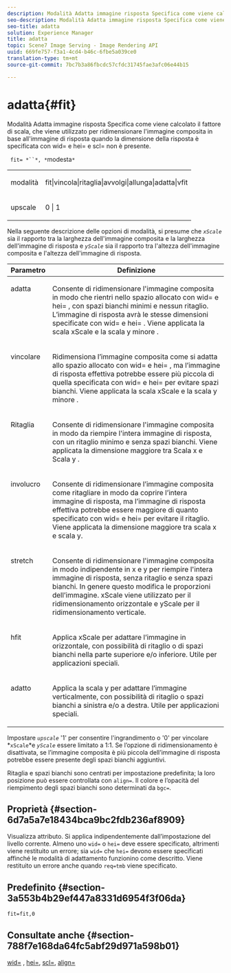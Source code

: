 ```yaml
---
description: Modalità Adatta immagine risposta Specifica come viene calcolato il fattore di scala, che viene utilizzato per ridimensionare l'immagine composita in base all'immagine di risposta quando la dimensione della risposta è specificata con wid= e hei= e scl= non è presente.
seo-description: Modalità Adatta immagine risposta Specifica come viene calcolato il fattore di scala, che viene utilizzato per ridimensionare l'immagine composita in base all'immagine di risposta quando la dimensione della risposta è specificata con wid= e hei= e scl= non è presente.
seo-title: adatta
solution: Experience Manager
title: adatta
topic: Scene7 Image Serving - Image Rendering API
uuid: 669fe757-f3a1-4cd4-b46c-6fbe5a039ce0
translation-type: tm+mt
source-git-commit: 7bc7b3a86fbcdc57cfdc31745fae3afc06e44b15

---
```



# adatta{#fit}

Modalità Adatta immagine risposta Specifica come viene calcolato il fattore di scala, che viene utilizzato per ridimensionare l&#39;immagine composita in base all&#39;immagine di risposta quando la dimensione della risposta è specificata con wid= e hei= e scl= non è presente.

` fit= *``*, *`modesta`*`

<table id="simpletable_50FBDC6B7CB2448891DD0F491DEB5ACF"> 
 <tr class="strow"> 
  <td class="stentry"> <p> <span class="codeph"> <span class="varname"> modalità </span></span> </p> </td> 
  <td class="stentry"> <p> <span class="codeph"> fit|vincola|ritaglia|avvolgi|allunga|adatta|vfit </span> </p> </td> 
 </tr> 
 <tr class="strow"> 
  <td class="stentry"> <p> <span class="codeph"> <span class="varname"> upscale </span></span> </p> </td> 
  <td class="stentry"> <p> <span class="codeph"> 0 | 1 </span> </p> </td> 
 </tr> 
</table>

Nella seguente descrizione delle opzioni di modalità, si presume che *`xScale`* sia il rapporto tra la larghezza dell&#39;immagine composita e la larghezza dell&#39;immagine di risposta e *`yScale`* sia il rapporto tra l&#39;altezza dell&#39;immagine composita e l&#39;altezza dell&#39;immagine di risposta.

<table id="table_33408ECA9D164AFAA249F8589060545E"> 
 <thead> 
  <tr> 
   <th colname="col1" class="entry"> Parametro </th> 
   <th colname="col2" class="entry"> Definizione </th> 
  </tr> 
 </thead>
 <tbody> 
  <tr valign="top"> 
   <td colname="col1"> <p> <span class="codeph"> adatta </span> </p> </td> 
   <td colname="col2"> <p>Consente di ridimensionare l'immagine composita in modo che rientri nello spazio allocato con <span class="codeph"> wid= </span> e <span class="codeph"> hei= </span>, con spazi bianchi minimi e nessun ritaglio. L’immagine di risposta avrà le stesse dimensioni specificate con <span class="codeph"> wid= </span> e <span class="codeph"> hei= </span>. Viene applicata la scala <span class="varname"> xScale </span> e la scala <span class="varname"> y minore </span> . </p> </td> 
  </tr> 
  <tr valign="top"> 
   <td colname="col1"> <p> <span class="codeph"> vincolare </span> </p> </td> 
   <td colname="col2"> <p>Ridimensiona l’immagine composita come <span class="codeph"> si adatta </span> allo spazio allocato con <span class="codeph"> wid= </span> e <span class="codeph"> hei= </span>, ma l’immagine di risposta effettiva potrebbe essere più piccola di quella specificata con <span class="codeph"> wid= </span> e <span class="codeph"> hei= </span> per evitare spazi bianchi. Viene applicata la scala <span class="varname"> xScale </span> e la scala <span class="varname"> y minore </span> . </p> </td> 
  </tr> 
  <tr valign="top"> 
   <td colname="col1"> <p> <span class="codeph"> Ritaglia </span> </p> </td> 
   <td colname="col2"> <p>Consente di ridimensionare l'immagine composita in modo da riempire l'intera immagine di risposta, con un ritaglio minimo e senza spazi bianchi. Viene applicata la dimensione maggiore tra <span class="varname"> Scala </span> x e <span class="varname"> Scala y </span> . </p> </td> 
  </tr> 
  <tr valign="top"> 
   <td colname="col1"> <p> <span class="codeph"> involucro </span> </p> </td> 
   <td colname="col2"> <p>Consente di ridimensionare l’immagine composita come <span class="codeph"> ritagliare </span> in modo da coprire l’intera immagine di risposta, ma l’immagine di risposta effettiva potrebbe essere maggiore di quanto specificato con <span class="codeph"> wid= </span> e <span class="codeph"> hei= </span> per evitare il ritaglio. Viene applicata la dimensione maggiore tra <span class="varname"> scala </span> x e <span class="varname"> </span>scala y. </p> </td> 
  </tr> 
  <tr valign="top"> 
   <td colname="col1"> <p> <span class="codeph"> stretch </span> </p> </td> 
   <td colname="col2"> <p>Consente di ridimensionare l'immagine composita in modo indipendente in x e y per riempire l'intera immagine di risposta, senza ritaglio e senza spazi bianchi. In genere questo modifica le proporzioni dell’immagine. <span class="varname"> xScale </span> viene utilizzato per il ridimensionamento orizzontale e <span class="varname"> yScale </span> per il ridimensionamento verticale. </p> </td> 
  </tr> 
  <tr valign="top"> 
   <td colname="col1"> <p> <span class="codeph"> hfit </span> </p> </td> 
   <td colname="col2"> <p>Applica <span class="varname"> xScale </span> per adattare l’immagine in orizzontale, con possibilità di ritaglio o di spazi bianchi nella parte superiore e/o inferiore. Utile per applicazioni speciali. </p> </td> 
  </tr> 
  <tr valign="top"> 
   <td colname="col1"> <p> <span class="codeph"> adatto </span> </p> </td> 
   <td colname="col2"> <p>Applica la <span class="varname"> scala y </span> per adattare l’immagine verticalmente, con possibilità di ritaglio o spazi bianchi a sinistra e/o a destra. Utile per applicazioni speciali. </p> </td> 
  </tr> 
 </tbody> 
</table>

Impostare *`upscale`* &#39;1&#39; per consentire l&#39;ingrandimento o &#39;0&#39; per vincolare *`xScale`*e *`yScale`* essere limitato a 1:1. Se l’opzione di ridimensionamento è disattivata, se l’immagine composita è più piccola dell’immagine di risposta potrebbe essere presente degli spazi bianchi aggiuntivi.

Ritaglia e spazi bianchi sono centrati per impostazione predefinita; la loro posizione può essere controllata con `align=`. Il colore e l’opacità del riempimento degli spazi bianchi sono determinati da `bgc=`.

## Proprietà {#section-6d7a5a7e18434bca9bc2fdb236af8909}

Visualizza attributo. Si applica indipendentemente dall’impostazione del livello corrente. Almeno uno `wid=` o `hei=` deve essere specificato, altrimenti viene restituito un errore; sia `wid=` che `hei=` devono essere specificati affinché le modalità di adattamento funzionino come descritto. Viene restituito un errore anche quando `req=tmb` viene specificato.

## Predefinito {#section-3a553b4b29ef447a8331d6954f3f06da}

`fit=fit,0`

## Consultate anche {#section-788f7e168da64fc5abf29d971a598b01}

[wid=](../../../../../is-api/http-ref/image-serving-api-ref/c-http-protocol-reference/c-command-reference/r-is-http-wid.md#reference-bfeadcb67bf4485f851eb21345527e47) , [hei=](../../../../../is-api/http-ref/image-serving-api-ref/c-http-protocol-reference/c-command-reference/r-is-http-hei.md#reference-6d6f556ccc0e4b98a815e8a5c1944a96), [scl=](../../../../../is-api/http-ref/image-serving-api-ref/c-http-protocol-reference/c-command-reference/r-scl.md#reference-b2a74e493d0d407e98fe350551ba3fcc), [align=](../../../../../is-api/http-ref/image-serving-api-ref/c-http-protocol-reference/c-command-reference/r-align.md#reference-b7d6b87c75124d78884f916dd6544bc7)
